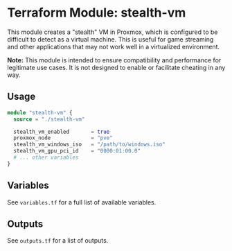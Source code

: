 # Terraform Module: stealth-vm

This module creates a "stealth" VM in Proxmox, which is configured to be difficult to detect as a virtual machine. This is useful for game streaming and other applications that may not work well in a virtualized environment.

**Note:** This module is intended to ensure compatibility and performance for legitimate use cases. It is not designed to enable or facilitate cheating in any way.

## Usage

```terraform
module "stealth-vm" {
  source = "./stealth-vm"

  stealth_vm_enabled       = true
  proxmox_node             = "pve"
  stealth_vm_windows_iso   = "/path/to/windows.iso"
  stealth_vm_gpu_pci_id    = "0000:01:00.0"
  # ... other variables
}
```

## Variables

See `variables.tf` for a full list of available variables.

## Outputs

See `outputs.tf` for a list of outputs.
